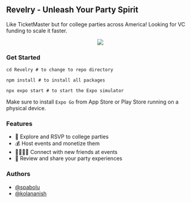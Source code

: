 ## Revelry - Unleash Your Party Spirit

Like TicketMaster but for college parties across America! Looking for VC funding to scale it faster.

<p align="center">
  <img src="screenshot.png" />
</p>

### Get Started

```
cd Revelry # to change to repo directory

npm install # to install all packages

npx expo start # to start the Expo simulator
```

Make sure to install `Expo Go` from App Store or Play Store running on a physical device.

### Features

- 🕺 Explore and RSVP to college parties
- 💰 Host events and monetize them
- 🫱🏼‍🫲🏽 Connect with new friends at events
- 🤩 Review and share your party experiences

### Authors

- [@spabolu](https://github.com/spabolu)
- [@kolananish](https://github.com/kolananish)
